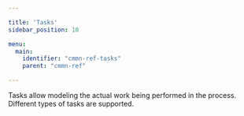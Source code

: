 ```yaml
---

title: 'Tasks'
sidebar_position: 10

menu:
  main:
    identifier: "cmmn-ref-tasks"
    parent: "cmmn-ref"

---
```


Tasks allow modeling the actual work being performed in the process. Different types of tasks are supported.
